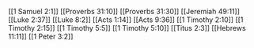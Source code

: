 [[1 Samuel 2:1]]
[[Proverbs 31:10]]
[[Proverbs 31:30]]
[[Jeremiah 49:11]]
[[Luke 2:37]]
[[Luke 8:2]]
[[Acts 1:14]]
[[Acts 9:36]]
[[1 Timothy 2:10]]
[[1 Timothy 2:15]]
[[1 Timothy 5:5]]
[[1 Timothy 5:10]]
[[Titus 2:3]]
[[Hebrews 11:11]]
[[1 Peter 3:2]]
